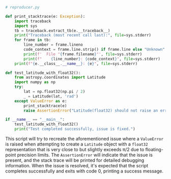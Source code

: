 ```python
# reproducer.py

def print_stacktrace(e: Exception):
    import traceback
    import sys
    tb = traceback.extract_tb(e.__traceback__)
    print("Traceback (most recent call last):", file=sys.stderr)
    for frame in tb:
        line_number = frame.lineno
        code_context = frame.line.strip() if frame.line else "Unknown"
        print(f'  File "{frame.filename}"', file=sys.stderr)
        print(f"    {line_number}: {code_context}", file=sys.stderr)
    print(f"{e.__class__.__name__}: {e}", file=sys.stderr)

def test_latitude_with_float32():
    from astropy.coordinates import Latitude
    import numpy as np
    try:
        lat = np.float32(np.pi / 2)
        _ = Latitude(lat, 'rad')
    except ValueError as e:
        print_stacktrace(e)
        raise AssertionError("Latitude(float32) should not raise an error") from e

if __name__ == "__main__":
    test_latitude_with_float32()
    print("Test completed successfully, issue is fixed.")
```

This script will try to recreate the aforementioned issue where a `ValueError` is raised when attempting to create a `Latitude` object with a `float32` representation that is very close to but slightly exceeds π/2 due to floating-point precision limits. The `AssertionError` will indicate that the issue is present, and the stack trace will be printed for detailed debugging information. When the issue is resolved, it's expected that the script completes successfully and exits with code 0, printing a success message.